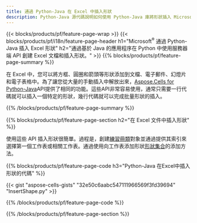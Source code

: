 ```yaml
---
title: 通過 Python-Java 在 Excel 中插入形狀
description: Python-Java 源代碼說明如何使用 Python-Java 庫將形狀插入 Microsoft Excel 文件。
---
```

{{< blocks/products/pf/feature-page-wrap >}}
{{< blocks/products/pf/i18n/feature-page-header h1="Microsoft<sup>&reg;</sup> 通過 Python-Java 插入 Excel 形狀" h2="通過基於 Java 的應用程序在 Python 中使用服務器端 API 創建 Excel 文檔和插入形狀。" >}}
{{% blocks/products/pf/feature-page-summary %}}

在 Excel 中，您可以將方框、圓圈和箭頭等形狀添加到文檔、電子郵件、幻燈片和電子表格中。為了讓您從大量的手動插入中解放出來，[Aspose.Cells for Python-Java](https://releases.aspose.com/cells/python-java)API提供了相同的功能。這些API非常容易使用，通常只需要一行代碼就可以插入一個特定的形狀，幾行代碼就可以完成批量形狀的插入。

{{% /blocks/products/pf/feature-page-summary %}}

{{% blocks/products/pf/feature-page-section h2="在 Excel 文件中插入形狀" %}}

使用這些 API 插入形狀很簡單。過程是，創建[練習冊類](https://reference.aspose.com/cells/python-java/asposecells.api/Workbook)對象並通過提供其索引來選擇第一個工作表或相關工作表。通過使用向工作表添加形狀[形狀集合](https://reference.aspose.com/cells/python-java/asposecells.api/ShapeCollection)的添加方法。

{{% blocks/products/pf/feature-page-code h3="Python-Java 在Excel中插入形狀的代碼" %}}

{{< gist "aspose-cells-gists" "32e50c6aabc547111966569f3fd39694" "InsertShape.py" >}}

{{% /blocks/products/pf/feature-page-code %}}

{{% /blocks/products/pf/feature-page-section %}}
